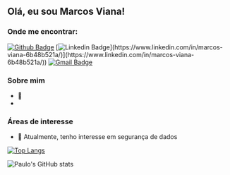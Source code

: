 
## Olá, eu sou Marcos Viana!

### Onde me encontrar:

[![Github Badge](https://img.shields.io/badge/-Github-000?style=flat-square&logo=Github&logoColor=white&link=https://github.com/MarcoslViana)](https://github.com/MarcoslViana)
[![Linkedin Badge](https://img.shields.io/badge/-LinkedIn-blue?style=flat-square&logo=Linkedin&logoColor=white&link=(https://www.linkedin.com/in/marcos-viana-6b48b521a/))](https://www.linkedin.com/in/marcos-viana-6b48b521a/)](https://www.linkedin.com/in/marcos-viana-6b48b521a/))
[![Gmail Badge](https://img.shields.io/badge/-Gmail-c14438?style=flat-square&logo=Gmail&logoColor=white&link=mailto:seu_email)](mailto:vaina.marcos@academico.ifpb.edu.br)


### Sobre mim
* :school: 
*
### Áreas de interesse
* :closed_book: Atualmente, tenho interesse em segurança de dados

[![Top Langs](https://github-readme-stats.vercel.app/api/top-langs/?username=paulofreitasnt&layout=compact)](https://github.com/anuraghazra/github-readme-stats)

![Paulo's GitHub stats](https://github-readme-stats.vercel.app/api?username=paulofreitasnt&show_icons=true&theme=tokyonight)
